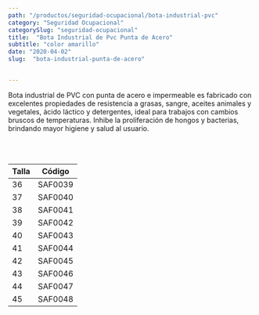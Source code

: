 ```yaml
---
path: "/productos/seguridad-ocupacional/bota-industrial-pvc"
category: "Seguridad Ocupacional"
categorySlug: "seguridad-ocupacional"
title:  "Bota Industrial de Pvc Punta de Acero"
subtitle: "color amarillo"
date: "2020-04-02"
slug:  "bota-industrial-punta-de-acero"


---
```

Bota industrial de PVC con punta de acero e impermeable es fabricado con excelentes propiedades de resistencia a grasas, sangre, aceites animales y vegetales, ácido láctico y detergentes, ideal para trabajos con cambios bruscos de temperaturas. Inhibe la proliferación de hongos y bacterias, brindando mayor higiene y salud al usuario.


<br> <br>
<table class="min-w-full md:min-w-0 divide-y-0 divide-gray-200">
          <thead class=" bg-white">
            <tr>
              <th scope="col" class="px-6 text-center text-xs font-medium text-blue-500 uppercase tracking-wider">
                Talla
              </th>
              <th scope="col" class="px-6 py-3 text-center text-xs font-medium text-blue-500 uppercase tracking-wider">
                Código
              </th>
            </tr>
          </thead>
          <tbody>
            <tr class="bg-gray-400">
              <td class="px-6 py-4 whitespace-nowrap text-sm text-gray-700 text-center">
              36
              </td>
              <td class="px-6 py-4 whitespace-nowrap text-sm text-gray-700 text-center">
              SAF0039
              </td>
            </tr> 
            <tr class="bg-gray-200">
              <td class="px-6 py-4 whitespace-nowrap text-sm text-gray-700 text-center">
              37
              </td>
              <td class="px-6 py-4 whitespace-nowrap text-sm text-gray-700 text-center">
              SAF0040
              </td>
            </tr> 
            <tr class="bg-gray-400">
              <td class="px-6 py-4 whitespace-nowrap text-sm text-gray-700 text-center">
              38
              </td>
              <td class="px-6 py-4 whitespace-nowrap text-sm text-gray-700 text-center">
              SAF0041
              </td>
            </tr> 
            <tr class="bg-gray-200">
              <td class="px-6 py-4 whitespace-nowrap text-sm text-gray-700 text-center">
              39
              </td>
              <td class="px-6 py-4 whitespace-nowrap text-sm text-gray-700 text-center">
              SAF0042
              </td>
            </tr> 
            <tr class="bg-gray-400">
              <td class="px-6 py-4 whitespace-nowrap text-sm text-gray-700 text-center">
              40
              </td>
              <td class="px-6 py-4 whitespace-nowrap text-sm text-gray-700 text-center">
              SAF0043
              </td>
            </tr> 
            <tr class="bg-gray-200">
              <td class="px-6 py-4 whitespace-nowrap text-sm text-gray-700 text-center">
              41
              </td>
              <td class="px-6 py-4 whitespace-nowrap text-sm text-gray-700 text-center">
              SAF0044
              </td>
            </tr> 
            <tr class="bg-gray-400">
              <td class="px-6 py-4 whitespace-nowrap text-sm text-gray-700 text-center">
              42
              </td>
              <td class="px-6 py-4 whitespace-nowrap text-sm text-gray-700 text-center">
              SAF0045
              </td>
            </tr> 
            <tr class="bg-gray-200">
              <td class="px-6 py-4 whitespace-nowrap text-sm text-gray-700 text-center">
              43
              </td>
              <td class="px-6 py-4 whitespace-nowrap text-sm text-gray-700 text-center">
              SAF0046
              </td>
            </tr> 
            <tr class="bg-gray-400">
              <td class="px-6 py-4 whitespace-nowrap text-sm text-gray-700 text-center">
              44
              </td>
              <td class="px-6 py-4 whitespace-nowrap text-sm text-gray-700 text-center">
              SAF0047
              </td>
            </tr> 
            <tr class="bg-gray-200">
              <td class="px-6 py-4 whitespace-nowrap text-sm text-gray-700 text-center">
              45
              </td>
              <td class="px-6 py-4 whitespace-nowrap text-sm text-gray-700 text-center">
              SAF0048
              </td>
            </tr> 
          </tbody>
        </table>



